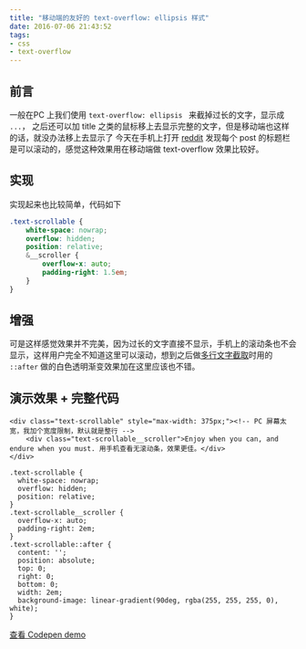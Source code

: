 ```yaml
---
title: "移动端的友好的 text-overflow: ellipsis 样式"
date: 2016-07-06 21:43:52
tags:
- css
- text-overflow
---
```

## 前言
一般在PC 上我们使用 `text-overflow: ellipsis ` 来截掉过长的文字，显示成 `...`， 之后还可以加 title 之类的鼠标移上去显示完整的文字，但是移动端也这样的话，就没办法移上去显示了
今天在手机上打开 [reddit](https://www.reddit.com/) 发现每个 post 的标题栏是可以滚动的，感觉这种效果用在移动端做 text-overflow 效果比较好。
<!-- more -->
## 实现
实现起来也比较简单，代码如下
```scss
.text-scrollable {
    white-space: nowrap;
    overflow: hidden;
    position: relative;
    &__scroller {
        overflow-x: auto;
        padding-right: 1.5em;
    }
}
```

## 增强
可是这样感觉效果并不完美，因为过长的文字直接不显示，手机上的滚动条也不会显示，这样用户完全不知道这里可以滚动，想到之后做[多行文字截取](https://codepen.io/yangg/pen/mJEVPx)时用的 `::after` 做的白色透明渐变效果加在这里应该也不错。

## 演示效果 + 完整代码
```html+
<div class="text-scrollable" style="max-width: 375px;"><!-- PC 屏幕太宽，我加个宽度限制，默认就是整行 -->
    <div class="text-scrollable__scroller">Enjoy when you can, and endure when you must. 用手机查看无滚动条，效果更佳。</div>
</div>
```
```css+
.text-scrollable {
  white-space: nowrap;
  overflow: hidden;
  position: relative;
}
.text-scrollable__scroller {
  overflow-x: auto;
  padding-right: 2em;
}
.text-scrollable::after {
  content: '';
  position: absolute;
  top: 0;
  right: 0;
  bottom: 0;
  width: 2em;
  background-image: linear-gradient(90deg, rgba(255, 255, 255, 0), white);
}
```

[查看 Codepen demo](https://codepen.io/yangg/pen/QEgRxb)
